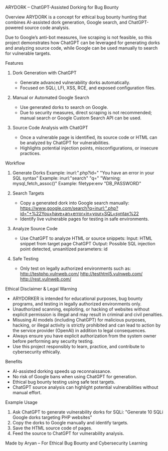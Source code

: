 ARYDORK – ChatGPT-Assisted Dorking for Bug Bounty

Overview
ARYDORK is a concept for ethical bug bounty hunting that combines AI-assisted dork generation, Google search, and ChatGPT-powered source code analysis.

Due to Google’s anti-bot measures, live scraping is not feasible, so this project demonstrates how ChatGPT can be leveraged for generating dorks and analyzing source code, while Google can be used manually to search for vulnerable targets.

Features

1. Dork Generation with ChatGPT
   - Generate advanced vulnerability dorks automatically.
   - Focused on SQLi, LFI, XSS, RCE, and exposed configuration files.

2. Manual or Automated Google Search
   - Use generated dorks to search on Google.
   - Due to security measures, direct scraping is not recommended; manual search or Google Custom Search API can be used.

3. Source Code Analysis with ChatGPT
   - Once a vulnerable page is identified, its source code or HTML can be analyzed by ChatGPT for vulnerabilities.
   - Highlights potential injection points, misconfigurations, or insecure practices.

Workflow

1. Generate Dorks
   Example: inurl:".php?id=" "You have an error in your SQL syntax"
   Example: inurl:"search" "q=" "Warning: mysql_fetch_assoc()"
   Example: filetype:env "DB_PASSWORD"

2. Search Targets
   - Copy a generated dork into Google search manually:
     https://www.google.com/search?q=inurl:".php?id="+%22You+have+an+error+in+your+SQL+syntax%22
   - Identify live vulnerable pages for testing in safe environments.

3. Analyze Source Code
   - Use ChatGPT to analyze HTML or source snippets:
     Input: HTML snippet from target page
     ChatGPT Output: Possible SQL injection point detected, unsanitized parameters: id

4. Safe Testing
   - Only test on legally authorized environments such as:
     http://testphp.vulnweb.com/
     http://testhtml5.vulnweb.com/
     http://rest.vulnweb.com/

Ethical Disclaimer & Legal Warning

- ARYDORKER is intended for educational purposes, bug bounty programs, and testing in legally authorized environments only.
- Unauthorized scanning, exploiting, or hacking of websites without explicit permission is illegal and may result in criminal and civil penalties.
- Misusing AI models (including ChatGPT) for malicious purposes, hacking, or illegal activity is strictly prohibited and can lead to action by the service provider (OpenAI) in addition to legal consequences.
- Always ensure you have explicit authorization from the system owner before performing any security testing.
- Use this project responsibly to learn, practice, and contribute to cybersecurity ethically.

Benefits

- AI-assisted dorking speeds up reconnaissance.
- No risk of Google bans when using ChatGPT for generation.
- Ethical bug bounty testing using safe test targets.
- ChatGPT source analysis can highlight potential vulnerabilities without manual effort.

Example Usage

1. Ask ChatGPT to generate vulnerability dorks for SQLi:
   "Generate 10 SQLi Google dorks targeting PHP websites"
2. Copy the dorks to Google manually and identify targets.
3. Save the HTML source code of pages.
4. Feed the source to ChatGPT for vulnerability analysis.

Made by Aryan – For Ethical Bug Bounty and Cybersecurity Learning
